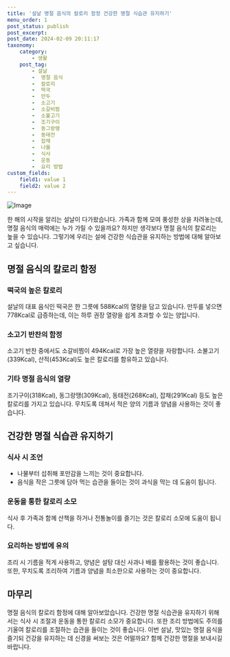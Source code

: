 ```yaml
---
title: '설날 명절 음식의 칼로리 함정 건강한 명절 식습관 유지하기'
menu_order: 1
post_status: publish
post_excerpt: 
post_date: 2024-02-09 20:11:17
taxonomy:
    category:
        - 생활
    post_tag:
        - 설날
        -  명절 음식
        -  칼로리
        -  떡국
        -  만두
        -  소고기
        -  소갈비찜
        -  소불고기
        -  조기구이
        -  동그랑땡
        -  동태전
        -  잡채
        -  나물
        -  식사
        -  운동
        -  요리 방법
custom_fields:
    field1: value 1
    field2: value 2
---
```


![Image](https://imgnews.pstatic.net/image/296/2024/02/09/0000074392_001_20240209101601316.jpg?type=w647)

한 해의 시작을 알리는 설날이 다가왔습니다. 가족과 함께 모여 풍성한 상을 차려놓는데, 명절 음식의 매력에는 누가 가릴 수 있을까요? 하지만 생각보다 명절 음식의 칼로리는 높을 수 있습니다. 그렇기에 우리는 설에 건강한 식습관을 유지하는 방법에 대해 알아보고 싶습니다.  
## 명절 음식의 칼로리 함정
### 떡국의 높은 칼로리
설날의 대표 음식인 떡국은 한 그릇에 588Kcal의 열량을 담고 있습니다. 만두를 넣으면 778Kcal로 급증하는데, 이는 하루 권장 열량을 쉽게 초과할 수 있는 양입니다.
### 소고기 반찬의 함정
소고기 반찬 중에서도 소갈비찜이 494Kcal로 가장 높은 열량을 자랑합니다. 소불고기(339Kcal), 산적(453Kcal)도 높은 칼로리를 함유하고 있습니다.
### 기타 명절 음식의 열량
조기구이(318Kcal), 동그랑땡(309Kcal), 동태전(268Kcal), 잡채(291Kcal) 등도 높은 칼로리를 가지고 있습니다. 무치도록 데쳐서 적은 양의 기름과 양념을 사용하는 것이 좋습니다.
## 건강한 명절 식습관 유지하기
### 식사 시 조언
- 나물부터 섭취해 포만감을 느끼는 것이 중요합니다.
- 음식을 작은 그릇에 담아 먹는 습관을 들이는 것이 과식을 막는 데 도움이 됩니다.
### 운동을 통한 칼로리 소모
식사 후 가족과 함께 산책을 하거나 전통놀이를 즐기는 것은 칼로리 소모에 도움이 됩니다.
### 요리하는 방법에 유의
조리 시 기름을 적게 사용하고, 양념은 설탕 대신 사과나 배를 활용하는 것이 좋습니다. 또한, 무치도록 조리하여 기름과 양념을 최소한으로 사용하는 것이 중요합니다.
## 마무리
명절 음식의 칼로리 함정에 대해 알아보았습니다. 건강한 명절 식습관을 유지하기 위해서는 식사 시 조절과 운동을 통한 칼로리 소모가 중요합니다. 또한 조리 방법에도 주의를 기울여 칼로리를 조절하는 습관을 들이는 것이 좋습니다. 이번 설날, 맛있는 명절 음식을 즐기되 건강을 유지하는 데 신경을 써보는 것은 어떨까요? 함께 건강한 명절을 보내시길 바랍니다.

